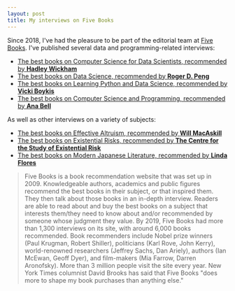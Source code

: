 ```yaml
---
layout: post
title: My interviews on Five Books
---
```


Since 2018, I've had the pleasure to be part of the editorial team at [Five Books](https://www.fivebooks.com). I've published several data and programming-related interviews:

* [The best books on Computer Science for Data Scientists, recommended by **Hadley Wickham**](https://fivebooks.com/best-books/computer-science-data-science-hadley-wickham/)
* [The best books on Data Science, recommended by **Roger D. Peng**](https://fivebooks.com/best-books/data-science-roger-peng/)
* [The best books on Learning Python and Data Science, recommended by **Vicki Boykis**](https://fivebooks.com/best-books/learning-python-and-data-science-vicki-boykis/)
* [The best books on Computer Science and Programming, recommended by **Ana Bell**](https://fivebooks.com/best-books/programming-computer-science-ana-bell/)

As well as other interviews on a variety of subjects:

* [The best books on Effective Altruism, recommended by **Will MacAskill**](https://fivebooks.com/best-books/effective-altruism-will-macaskill/)
* [The best books on Existential Risks, recommended by **The Centre for the Study of Existential Risk**](https://fivebooks.com/best-books/existential-risks-cambridge-cser/)
* [The best books on Modern Japanese Literature, recommended by **Linda Flores**](https://fivebooks.com/best-books/modern-japanese-literature-linda-flores/)

> Five Books is a book recommendation website that was set up in 2009. Knowledgeable authors, academics and public figures recommend the best books in their subject, or that inspired them. They then talk about those books in an in-depth interview. Readers are able to read about and buy the best books on a subject that interests them/they need to know about and/or recommended by someone whose judgment they value.
> By 2019, Five Books had more than 1,300 interviews on its site, with around 6,000 books recommended. Book recommenders include Nobel prize winners (Paul Krugman, Robert Shiller), politicians (Karl Rove, John Kerry), world-renowned researchers (Jeffrey Sachs, Dan Ariely), authors (Ian McEwan, Geoff Dyer), and film-makers (Mia Farrow, Darren Aronofsky).
> More than 3 million people visit the site every year. New York Times columnist David Brooks has said that Five Books "does more to shape my book purchases than anything else."

